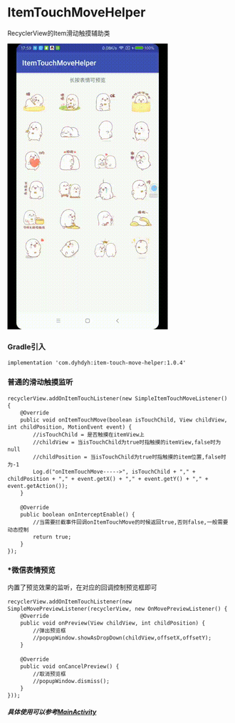 # ItemTouchMoveHelper
RecyclerView的Item滑动触摸辅助类

![](screenshot.gif)


### Gradle引入
```
implementation 'com.dyhdyh:item-touch-move-helper:1.0.4'
```

### 普通的滑动触摸监听
```
recyclerView.addOnItemTouchListener(new SimpleItemTouchMoveListener() {
    @Override
    public void onItemTouchMove(boolean isTouchChild, View childView, int childPosition, MotionEvent event) {
        //isTouchChild = 是否触摸在itemView上
        //childView = 当isTouchChild为true时指触摸的itemView,false时为null
        //childPosition = 当isTouchChild为true时指触摸的item位置,false时为-1
        Log.d("onItemTouchMove----->", isTouchChild + "," + childPosition + "," + event.getX() + "," + event.getY() + "," + event.getAction());
    }

    @Override
    public boolean onInterceptEnable() {
        //当需要拦截事件回调onItemTouchMove的时候返回true,否则false,一般需要动态控制
        return true;
    }
});
```

### *微信表情预览
内置了预览效果的监听，在对应的回调控制预览框即可  

```
recyclerView.addOnItemTouchListener(new SimpleMovePreviewListener(recyclerView, new OnMovePreviewListener() {
    @Override
    public void onPreview(View childView, int childPosition) {
		//弹出预览框
		//popupWindow.showAsDropDown(childView,offsetX,offsetY);
    }

    @Override
    public void onCancelPreview() {
        //取消预览框
		//popupWindow.dismiss();
    }
}));
```

##### 具体使用可以参考[MainActivity](https://github.com/dengyuhan/ItemTouchMoveHelper/blob/master/app/src/main/java/com/dyhdyh/helper/itemtouch/example/MainActivity.java)
